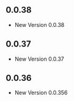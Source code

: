 ## 0.0.38

- New Version 0.0.38


## 0.0.37

- New Version 0.0.37


## 0.0.36

- New Version 0.0.356